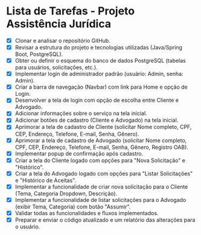 # Lista de Tarefas - Projeto Assistência Jurídica

- [x] Clonar e analisar o repositório GitHub.
- [x] Revisar a estrutura do projeto e tecnologias utilizadas (Java/Spring Boot, PostgreSQL).
- [x] Obter ou definir o esquema do banco de dados PostgreSQL (tabelas para usuários, solicitações, etc.).
- [x] Implementar login de administrador padrão (usuário: Admin, senha: Admin).
- [x] Criar a barra de navegação (Navbar) com link para Home e opção de Login.
- [x] Desenvolver a tela de login com opção de escolha entre Cliente e Advogado.
- [x] Adicionar informações sobre o serviço na tela inicial.
- [x] Adicionar botões de cadastro (Cliente e Advogado) na tela inicial.
- [x] Aprimorar a tela de cadastro de Cliente (solicitar Nome completo, CPF, CEP, Endereço, Telefone, E-mail, Senha, Gênero).
- [x] Aprimorar a tela de cadastro de Advogado (solicitar Nome completo, CPF, CEP, Endereço, Telefone, E-mail, Senha, Gênero, Registro OAB).
- [x] Implementar popup de confirmação após cadastro.
- [x] Criar a tela do Cliente logado com opções para "Nova Solicitação" e "Histórico".
- [x] Criar a tela do Advogado logado com opções para "Listar Solicitações" e "Histórico de Aceitas".
- [x] Implementar a funcionalidade de criar nova solicitação para o Cliente (Tema, Categoria Dropdown, Descrição).
- [x] Implementar a funcionalidade de listar solicitações para o Advogado (exibir Tema, Categoria) com botão "Assumir".
- [x] Validar todas as funcionalidades e fluxos implementados.
- [x] Preparar e enviar o código atualizado e um relatório das alterações para o usuário.
